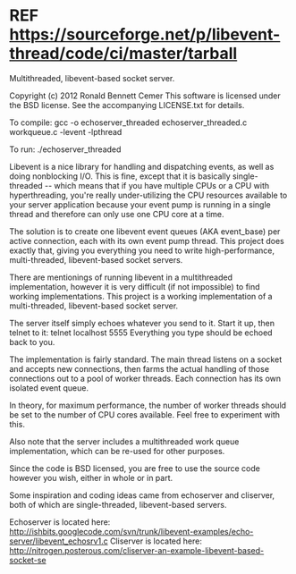 # REF https://sourceforge.net/p/libevent-thread/code/ci/master/tarball
Multithreaded, libevent-based socket server.

Copyright (c) 2012 Ronald Bennett Cemer
This software is licensed under the BSD license.
See the accompanying LICENSE.txt for details.

To compile: gcc -o echoserver_threaded echoserver_threaded.c workqueue.c -levent -lpthread

To run: ./echoserver_threaded


Libevent is a nice library for handling and dispatching events, as well as doing nonblocking I/O.  This is fine, except that it is basically single-threaded -- which means that if you have multiple CPUs or a CPU with hyperthreading, you're really under-utilizing the CPU resources available to your server application because your event pump is running in a single thread and therefore can only use one CPU core at a time.

The solution is to create one libevent event queues (AKA event_base) per active connection, each with its own event pump thread.  This project does exactly that, giving you everything you need to write high-performance, multi-threaded, libevent-based socket servers.

There are mentionings of running libevent in a multithreaded implementation, however it is very difficult (if not impossible) to find working implementations.  This project is a working implementation of a multi-threaded, libevent-based socket server.

The server itself simply echoes whatever you send to it.  Start it up, then telnet to it:
    telnet localhost 5555
Everything you type should be echoed back to you.

The implementation is fairly standard.  The main thread listens on a socket and accepts new connections, then farms the actual handling of those connections out to a pool of worker threads.  Each connection has its own isolated event queue.

In theory, for maximum performance, the number of worker threads should be set to the number of CPU cores available.  Feel free to experiment with this.

Also note that the server includes a multithreaded work queue implementation, which can be re-used for other purposes.

Since the code is BSD licensed, you are free to use the source code however you wish, either in whole or in part.



Some inspiration and coding ideas came from echoserver and cliserver, both of which are single-threaded, libevent-based servers.

Echoserver is located here: http://ishbits.googlecode.com/svn/trunk/libevent-examples/echo-server/libevent_echosrv1.c
Cliserver is located here: http://nitrogen.posterous.com/cliserver-an-example-libevent-based-socket-se
